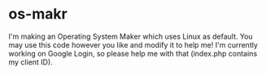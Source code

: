 # os-makr
I'm making an Operating System Maker which uses Linux as default. You may use this code however you like and modify it to help me! I'm currently working on Google Login, so please help me with that (index.php contains my client ID).
